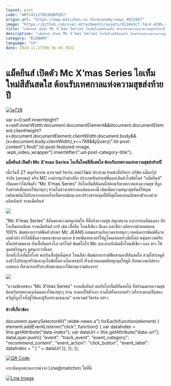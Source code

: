 ```yaml
---
layout: post
code: "ART2411270836QRFERJ"
origin_url: "https://www.matichon.co.th/economy/news_4922947"
image: "https://github.com/user-attachments/assets/9124e5c7-7ac4-4295-a984-b80a23287002"
title: "แม็คยีนส์ เปิดตัว Mc X’mas Series ไอเท็มใหม่สีสันสดใส ต้อนรับเทศกาลแห่งความสุขส่งท้ายปี"
description: "แม็คยีนส์ เปิดตัว Mc X’mas Series ไอเท็มใหม่สีสันสดใส ต้อนรับเทศกาลแห่งความสุขส่งท้ายปี"
category: "ECONOMY"
language: "th"
date: 2024-11-27T09:36:49.702Z
---
```


# แม็คยีนส์ เปิดตัว Mc X’mas Series ไอเท็มใหม่สีสันสดใส ต้อนรับเทศกาลแห่งความสุขส่งท้ายปี

[![](https://www.matichon.co.th/wp-content/uploads/2024/11/ja728.jpg "ja728")](https://www.matichon.co.th/wp-content/uploads/2024/11/ja728.jpg)

var x=0;self.innerHeight?x=self.innerWidth:document.documentElement&&document.documentElement.clientHeight?x=document.documentElement.clientWidth:document.body&&(x=document.body.clientWidth),x<=768&&jQuery(".td-post-content").find(".td-post-featured-image, .wpb\_video\_wrapper").insertAfter(".ud-post-category-title");

**แม็คยีนส์ เปิดตัว Mc X’mas Series ไอเท็มใหม่สีสันสดใส ต้อนรับเทศกาลแห่งความสุขส่งท้ายปี**

เมื่อวันที่ 27 พฤศจิกายน นายเจมส์ ริชาร์ด อมตวิวัฒน์ ประธานเจ้าหน้าที่บริหาร บริษัท แม็คกรุ๊ป จำกัด (มหาชน) หรือ MC องค์กรธุรกิจค้าปลีก ประเภทสินค้าแฟชั่นและสินค้าไลฟ์สไตล์ “แม็คยีนส์” เปิดเผยว่าได้เปิดตัว “Mc X’mas Series” กับไอเท็มสีสันสดใสต้อนรับเทศกาลแห่งความสุข ที่ถูกรังสรรค์เพื่อมอบให้แก่ทุกๆ ท่านในช่วงเทศกาลเฉลิมฉลองนี้ เติมเต็มความสนุกสุขสันต์ให้คุณเพลิดเพลินไปกับหลากหลายไอเท็มยอดนิยม และสร้างสรรค์ลุคที่ดีที่สุดในแบบฉบับของตัวเองด้วยผลิตภัณฑ์ จากแม็คยีนส์

![](https://www.matichon.co.th/wp-content/uploads/2024/11/แมค1-1024x1024.png)

“Mc X’mas Series” สีสันของความสนุกสดใส ที่สื่อถึงความสุข สนุกสนาน และการเฉลิมฉลอง กับไอเท็มยอดนิยม จากแม็คยีนส์ อาทิ เช่น เสื้อยืด โทนสีเขียว สีแดง และสีดำ ผลิตจากผ้าคอตตอน 100% พิมพ์ลายกราฟฟิคตัวอักษร Mc JEANS ผสมผสานกับลวดลายสนุกๆ เทคนิคการพิมพ์สีฉาบบนผิวผ้า ทำให้มีชั้นความหนาของลวดลาย ช่วยเพิ่มเทกเจอร์ให้ดูโดดเด่นอย่างมีสไตล์ หนุ่มสาวสตรีทสไตล์ห้ามพลาด กับเสื้อยืดทรงโอเวอร์ไซส์ พิมพ์โลโก้ Mc และลายถักนิตติ้งโทนสีเขียว แดง ขาว ให้ลุคสตรีทคูลๆ ดูสนุกกว่าที่เคย  
อีกหนึ่งไอเท็มไฮไลท์ พบกับเสื้อฮู้ดดี้สุดเท่ โทนสีดำ พิมพ์ลายกราฟฟิคซานตาสีสันสดใส สวมใส่ง่ายดูดี ลงตัวไปกับทุกทริปและทุกไลฟ์สไตล์ แอ็คเซสซอรี่ ที่จะช่วยคอมพลีททุกลุคให้ดูดี กับหมวกแก๊ปทรงเบสบอล ที่สามารถปรับระดับของหมวกได้ตามความต้องการ

![](https://www.matichon.co.th/wp-content/uploads/2024/11/แมค2-1024x1024.png)

“ความพิเศษของ “Mc X’mas Series” จากแม็คยีนส์ พบกับไอเท็มสีสันสดใส ที่พร้อมมอบความสุขต้อนรับเทศกาลเฉลิมฉลองให้แก่ทุกๆ ท่าน จะมอบให้ตัวเอง สวมใส่ทั้งครอบครัว หรือจะมอบเป็นของขวัญก็ถูกใจทั้งผู้ให้และผู้รับอย่างแน่นอน” นายเจมส์ ริชาร์ด กล่าว

#### ข่าวที่เกี่ยวข้อง

document.querySelectorAll(".relate-news a").forEach(function(element) { element.addEventListener("click", function() { var dataIndex = this.getAttribute("data-index"); var dataUrl = this.getAttribute("data-url"); dataLayer.push({ "event": "track\_event", "event\_category": "recommend\_content", "event\_action": "click\_button", "event\_label": dataIndex + " | " + dataUrl }); }); });

[![QR Code](https://www.matichon.co.th/wp-content/uploads/2023/07/wob1371z.jpg)](https://lin.ee/ht0nDxX)

เกาะติดทุกสถานการณ์จาก Line@matichon ได้ที่นี่

[![Line Image](https://www.matichon.co.th/wp-content/uploads/2023/07/th.png)](https://lin.ee/ht0nDxX)